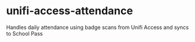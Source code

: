# unifi-access-attendance
Handles daily attendance using badge scans from Unifi Access and syncs to School Pass
